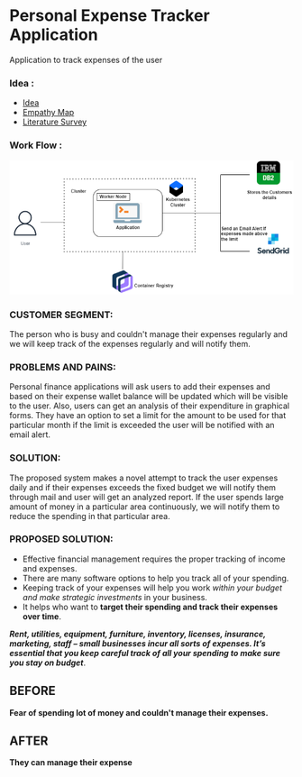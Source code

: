 # Personal Expense Tracker Application
Application to track expenses of the user

### Idea :
- [Idea](Ideation%20phase/Ideation.docx)
- [Empathy Map](Ideation%20phase/Empathy%20Map.jpg)
- [Literature Survey](Ideation%20phase/literature%20survey%20PET.docx)

### Work Flow : 
![Work flow](/Work_Flow_chart.png)

### CUSTOMER SEGMENT:
 The person who is busy and couldn't manage their expenses regularly and we will keep track of the expenses regularly and will notify them.
### PROBLEMS AND PAINS:
 Personal finance applications will ask users to add their expenses and based on their expense wallet balance will be updated which will be visible to the user. Also, users can get an analysis of their expenditure in graphical forms. They have an option to set a limit for the amount to be used for that particular month if the limit is exceeded the user will be notified with an email alert.
### SOLUTION:
  The proposed system makes a novel attempt to track the user expenses daily and if their expenses exceeds the fixed budget we will notify them through mail and user will get an analyzed report. If the user spends large amount of money in a particular area continuously, we will notify them to reduce the spending in that particular area.
### PROPOSED SOLUTION:
- Effective financial management requires the proper tracking of income and expenses. 
- There are many software options to help you track all of your spending.  
- Keeping track of your expenses will help you work _within your budget and make strategic investments_ in your business. 
- It helps who want to __target their spending and track their expenses over time__. 
    
 ***Rent, utilities, equipment, furniture, inventory, licenses, insurance, marketing, staff – small businesses incur all sorts of expenses. It’s essential that you keep careful track of all your spending to make sure you stay on budget***.

##  BEFORE

**Fear of spending lot of money and couldn't manage their expenses.**

## AFTER

**They can manage their expense**
